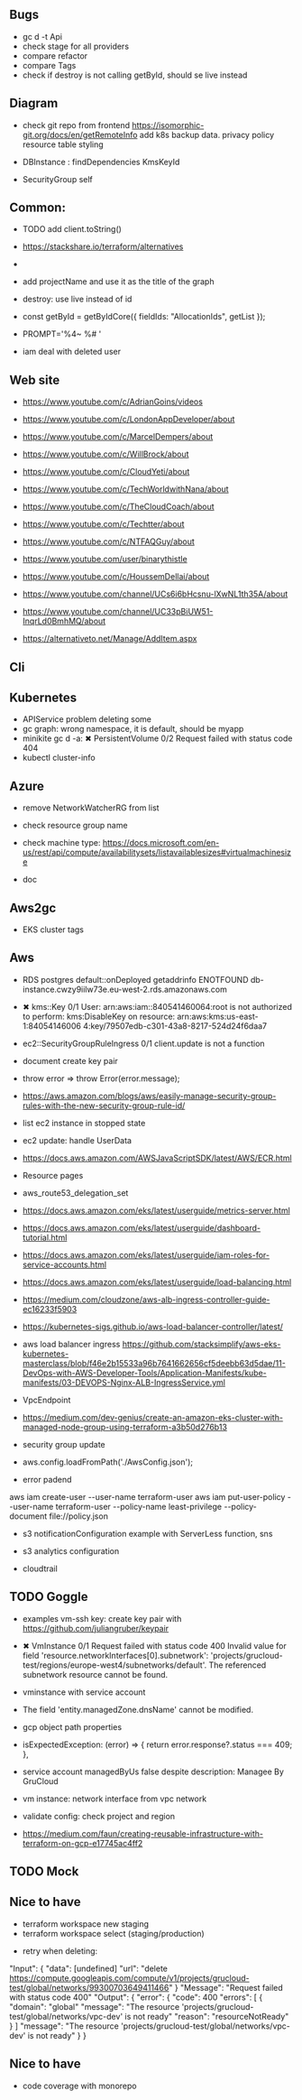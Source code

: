 ## Bugs

- gc d -t Api
- check stage for all providers
- compare refactor
- compare Tags
- check if destroy is not calling getById, should se live instead

## Diagram

- check git repo from frontend https://isomorphic-git.org/docs/en/getRemoteInfo
  add k8s
  backup data.
  privacy policy
  resource table styling

- DBInstance : findDependencies KmsKeyId
- SecurityGroup self

## Common:

- TODO add client.toString()
- https://stackshare.io/terraform/alternatives
-
- add projectName and use it as the title of the graph
- destroy: use live instead of id
- const getById = getByIdCore({ fieldIds: "AllocationIds", getList });

- PROMPT='%4~ %# '
- iam deal with deleted user

## Web site

- https://www.youtube.com/c/AdrianGoins/videos
- https://www.youtube.com/c/LondonAppDeveloper/about
- https://www.youtube.com/c/MarcelDempers/about
- https://www.youtube.com/c/WillBrock/about
- https://www.youtube.com/c/CloudYeti/about
- https://www.youtube.com/c/TechWorldwithNana/about
- https://www.youtube.com/c/TheCloudCoach/about
- https://www.youtube.com/c/Techtter/about
- https://www.youtube.com/c/NTFAQGuy/about
- https://www.youtube.com/user/binarythistle
- https://www.youtube.com/c/HoussemDellai/about
- https://www.youtube.com/channel/UCs6i6bHcsnu-lXwNL1th35A/about
- https://www.youtube.com/channel/UC33pBiUW51-InqrLd0BmhMQ/about

- https://alternativeto.net/Manage/AddItem.aspx

## Cli

## Kubernetes

- APIService problem deleting some
- gc graph: wrong namespace, it is default, should be myapp
- minikite gc d -a: ✖ PersistentVolume 0/2 Request failed with status code 404
- kubectl cluster-info

## Azure

- remove NetworkWatcherRG from list
- check resource group name
- check machine type: https://docs.microsoft.com/en-us/rest/api/compute/availabilitysets/listavailablesizes#virtualmachinesize

- doc

## Aws2gc

- EKS cluster tags

## Aws

- RDS postgres default::onDeployed getaddrinfo ENOTFOUND db-instance.cwzy9iilw73e.eu-west-2.rds.amazonaws.com
- ✖ kms::Key 0/1 User: arn:aws:iam::840541460064:root is not authorized to perform: kms:DisableKey on resource: arn:aws:kms:us-east-1:84054146006
  4:key/79507edb-c301-43a8-8217-524d24f6daa7
- ec2::SecurityGroupRuleIngress 0/1 client.update is not a function
- document create key pair
- throw error => throw Error(error.message);
- https://aws.amazon.com/blogs/aws/easily-manage-security-group-rules-with-the-new-security-group-rule-id/

- list ec2 instance in stopped state
- ec2 update: handle UserData

- https://docs.aws.amazon.com/AWSJavaScriptSDK/latest/AWS/ECR.html

- Resource pages

- aws_route53_delegation_set

- https://docs.aws.amazon.com/eks/latest/userguide/metrics-server.html
- https://docs.aws.amazon.com/eks/latest/userguide/dashboard-tutorial.html

- https://docs.aws.amazon.com/eks/latest/userguide/iam-roles-for-service-accounts.html
- https://docs.aws.amazon.com/eks/latest/userguide/load-balancing.html
- https://medium.com/cloudzone/aws-alb-ingress-controller-guide-ec16233f5903
- https://kubernetes-sigs.github.io/aws-load-balancer-controller/latest/
- aws load balancer ingress https://github.com/stacksimplify/aws-eks-kubernetes-masterclass/blob/f46e2b15533a96b7641662656cf5deebb63d5dae/11-DevOps-with-AWS-Developer-Tools/Application-Manifests/kube-manifests/03-DEVOPS-Nginx-ALB-IngressService.yml

- VpcEndpoint
- https://medium.com/dev-genius/create-an-amazon-eks-cluster-with-managed-node-group-using-terraform-a3b50d276b13
- security group update

- aws.config.loadFromPath('./AwsConfig.json');

- error padend

aws iam create-user --user-name terraform-user
aws iam put-user-policy --user-name terraform-user --policy-name least-privilege --policy-document file://policy.json

- s3 notificationConfiguration example with ServerLess function, sns

- s3 analytics configuration

* cloudtrail

## TODO Goggle

- examples vm-ssh key: create key pair with https://github.com/juliangruber/keypair

- ✖ VmInstance 0/1 Request failed with status code 400 Invalid value for field 'resource.networkInterfaces[0].subnetwork': 'projects/grucloud-test/regions/europe-west4/subnetworks/default'. The referenced subnetwork resource cannot be found.
- vminstance with service account
- The field 'entity.managedZone.dnsName' cannot be modified.
- gcp object path properties

- isExpectedException: (error) => {
  return error.response?.status === 409;
  },
- service account managedByUs false despite description: Managee By GruCloud
- vm instance: network interface from vpc network
- validate config: check project and region

- https://medium.com/faun/creating-reusable-infrastructure-with-terraform-on-gcp-e17745ac4ff2

## TODO Mock

## Nice to have

- terraform workspace new staging
- terraform workspace select (staging/production)

* retry when deleting:

"Input": {
"data": [undefined]
"url": "delete https://compute.googleapis.com/compute/v1/projects/grucloud-test/global/networks/99300703649411466"
}
"Message": "Request failed with status code 400"
"Output": {
"error": {
"code": 400
"errors": [
{
"domain": "global"
"message": "The resource 'projects/grucloud-test/global/networks/vpc-dev' is not ready"
"reason": "resourceNotReady"
}
]
"message": "The resource 'projects/grucloud-test/global/networks/vpc-dev' is not ready"
}
}

## Nice to have

- code coverage with monorepo

